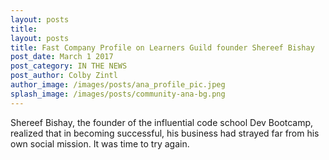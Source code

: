 ```yaml
---
layout: posts
title: 
layout: posts
title: Fast Company Profile on Learners Guild founder Shereef Bishay
post_date: March 1 2017
post_category: IN THE NEWS
post_author: Colby Zintl
author_image: /images/posts/ana_profile_pic.jpeg
splash_image: /images/posts/community-ana-bg.png
---
```


Shereef Bishay, the founder of the influential code school Dev Bootcamp, realized that in becoming successful, his business had strayed far from his own social mission. It was time to try again.

